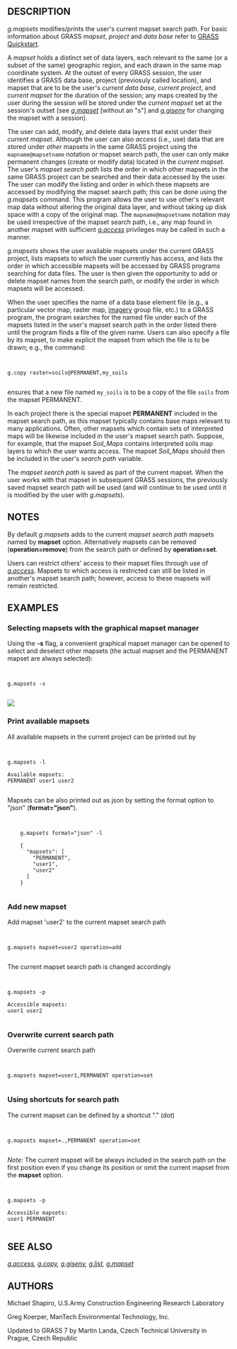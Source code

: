 
## DESCRIPTION

*g.mapsets* modifies/prints the user's current mapset search
path.
For basic information about GRASS *mapset*, *project*
and *data base* refer to [GRASS
Quickstart](helptext.html).

A *mapset* holds a distinct set of data layers, each relevant
to the same (or a subset of the same) geographic region, and each
drawn in the same map coordinate system. At the outset of every GRASS
session, the user identifies a GRASS data base, project (previosuly
called location), and mapset
that are to be the user's *current data base*, *current
project*, and *current mapset* for the duration of the
session; any maps created by the user during the session will be
stored under the *current mapset* set at the session's outset
(see *[g.mapset](g.mapset.html)* [without an "s"]
and *[g.gisenv](g.gisenv.html)* for changing the
mapset with a session).

The user can add, modify, and delete data layers that exist under
their *current mapset*. Although the user can
also *access* (i.e., use) data that are stored under
*other* mapsets in the same GRASS project using the
`mapname@mapsetname` notation or mapset search path, the user
can only make permanent changes (create or modify data)
located in the *current mapset*. The user's
*mapset search path* lists the order in which other mapsets in
the same GRASS project can be searched and their data accessed by the
user. The user can modify the listing and order in which these mapsets
are accessed by modifying the mapset search path; this can be done
using the *g.mapsets* command. This program allows the user to
use other's relevant map data without altering the original data
layer, and without taking up disk space with a copy of the original
map. The `mapname@mapsetname` notation may be used irrespective
of the mapset search path, i.e., any map found in another mapset with
sufficient *[g.access](g.access.html)* privileges
may be called in such a manner.

*g.mapsets* shows the user available mapsets under the current
GRASS project, lists mapsets to which the user currently has access,
and lists the order in which accessible mapsets will be accessed by
GRASS programs searching for data files. The user is then given the
opportunity to add or delete mapset names from the search path, or
modify the order in which mapsets will be accessed.

When the user specifies the name of a data base element file (e.g., a
particular vector map, raster map, [imagery](i.group.html)
group file, etc.) to a GRASS program, the program searches for the
named file under each of the mapsets listed in the user's mapset
search path in the order listed there until the program finds a file
of the given name. Users can also specify a file by its mapset, to
make explicit the mapset from which the file is to be drawn; e.g., the
command:

```


g.copy raster=soils@PERMANENT,my_soils


```

ensures that a new file named `my_soils` is to be a copy of
the file `soils` from the mapset PERMANENT.

In each project there is the special mapset **PERMANENT** included
in the mapset search path, as this mapset typically contains base maps
relevant to many applications. Often, other mapsets which contain sets
of interpreted maps will be likewise included in the user's mapset search path.
Suppose, for example, that the mapset *Soil\_Maps* contains
interpreted soils map layers to which the user wants access. The
mapset *Soil\_Maps* should then be included in the user's
*search path* variable.

The *mapset search path* is saved as part of the current
mapset. When the user works with that mapset in subsequent GRASS
sessions, the previously saved mapset search path will be used (and
will continue to be used until it is modified by the user
with *g.mapsets*).

## NOTES

By default *g.mapsets* adds to the current *mapset search
path* mapsets named by **mapset** option. Alternatively mapsets
can be removed (**operation=remove**) from the search path or
defined by **operation=set**.

Users can restrict others' access to their mapset files through use
of *[g.access](g.access.html)*. Mapsets to which
access is restricted can still be listed in another's mapset search
path; however, access to these mapsets will remain restricted.

## EXAMPLES

### Selecting mapsets with the graphical mapset manager

Using the **-s** flag, a convenient graphical mapset manager can
be opened to select and deselect other mapsets (the actual mapset and
the PERMANENT mapset are always selected):

```


g.mapsets -s


```

![](g_mapsets_gui.png)

### Print available mapsets

All available mapsets in the current project can be printed out by

```


g.mapsets -l

Available mapsets:
PERMANENT user1 user2


```

Mapsets can be also printed out as json by setting the format option to "json" (**format="json"**).

```


    g.mapsets format="json" -l

    {
      "mapsets": [
        "PERMANENT",
        "user1",
        "user2"
      ]
    }


```

### Add new mapset

Add mapset 'user2' to the current mapset search path

```


g.mapsets mapset=user2 operation=add


```

The current mapset search path is changed accordingly

```


g.mapsets -p

Accessible mapsets:
user1 user2


```

### Overwrite current search path

Overwrite current search path

```


g.mapsets mapset=user1,PERMANENT operation=set


```

### Using shortcuts for search path

The current mapset can be defined by a shortcut "." (dot)

```


g.mapsets mapset=.,PERMANENT operation=set


```

*Note:* The current mapset will be always included in the search
path on the first position even if you change its position or omit the
current mapset from the **mapset** option.

```


g.mapsets -p

Accessible mapsets:
user1 PERMANENT


```

## SEE ALSO

*[g.access](g.access.html),
[g.copy](g.copy.html),
[g.gisenv](g.gisenv.html),
[g.list](g.list.html),
[g.mapset](g.mapset.html)*

## AUTHORS

Michael Shapiro, U.S.Army Construction Engineering Research Laboratory

Greg Koerper, ManTech Environmental Technology, Inc.

Updated to GRASS 7 by Martin Landa, Czech Technical University in Prague, Czech Republic
